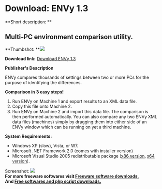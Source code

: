 # Download: ENVy 1.3

**Short description: **

## Multi-PC environment comparison utility.

  
**Thumbshot: **![](http://www.freewarefiles.com/screenshot/envy13_md.jpg)   
  
**Download link:** [Download ENVy 1.3](http://freesoftwares.boysofts.com/ENVy_program_58548.html)  
  

**Publisher's Description**  
  

ENVy compares thousands of settings between two or more PCs for the purpose of
identifying the differences.

**Comparison in 3 easy steps!**

  1. Run ENVy on Machine 1 and export results to an XML data file. 
  2. Copy this file onto Machine 2. 
  3. Run ENVy on Machine 2 and import this data file. The comparison is then performed automatically. 
You can also compare any two ENVy XML data files (machines) simply by dragging
them into either side of an ENVy window which can be running on yet a third
machine.

**System Requirements:**

  * Windows XP (slow), Vista, or W7. 
  * Microsoft .NET Framework 2.0 (comes with installer version) 
  * Microsoft Visual Studio 2005 redistributable package ([x86 version](http://www.microsoft.com/downloads/details.aspx?FamilyID=200b2fd9-ae1a-4a14-984d-389c36f85647&displaylang=en), [x64 version](http://www.microsoft.com/downloads/details.aspx?familyid=EB4EBE2D-33C0-4A47-9DD4-B9A6D7BD44DA&displaylang=en)). 

  
  
Screenshot: ![](http://www.freewarefiles.com/screenshot/envy13.jpg)  
**For more freeware softwares visit [Freeware software downloads.](http://freesoftwares.boysofts.com/)**   
**And [Free softwares and php script downloads.](http://www.boysofts.com/)**

